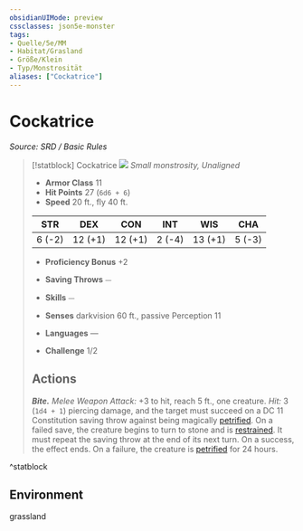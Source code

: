 ```yaml
---
obsidianUIMode: preview
cssclasses: json5e-monster
tags:
- Quelle/5e/MM
- Habitat/Grasland
- Größe/Klein
- Typ/Monstrosität
aliases: ["Cockatrice"]
---
```

# Cockatrice
*Source: SRD / Basic Rules*  

> [!statblock] Cockatrice
> ![](compendium/bestiary/monstrosity/token/cockatrice.png#token)
> *Small monstrosity, Unaligned*
> 
> - **Armor Class** 11 
> - **Hit Points** 27 (`6d6 + 6`)
> - **Speed** 20 ft., fly 40 ft.
> 
> |STR|DEX|CON|INT|WIS|CHA|
> |:---:|:---:|:---:|:---:|:---:|:---:|
> | 6 (-2)|12 (+1)|12 (+1)| 2 (-4)|13 (+1)| 5 (-3)|
> 
> - **Proficiency Bonus** +2
> - **Saving Throws** ⏤
> - **Skills** ⏤
> - **Senses** darkvision 60 ft., passive Perception 11
> 
> - **Languages** —
> - **Challenge** 1/2
> 
> ## Actions
> 
> ***Bite.*** *Melee Weapon Attack:* +3 to hit, reach 5 ft., one creature. *Hit:* 3 (`1d4 + 1`) piercing damage, and the target must succeed on a DC 11 Constitution saving throw against being magically [petrified](rules/conditions.md#petrified). On a failed save, the creature begins to turn to stone and is [restrained](rules/conditions.md#restrained). It must repeat the saving throw at the end of its next turn. On a success, the effect ends. On a failure, the creature is [petrified](rules/conditions.md#petrified) for 24 hours.
^statblock

## Environment

grassland
